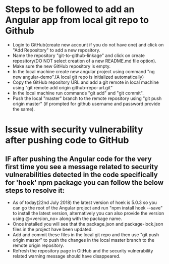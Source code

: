 # Steps to be followed to add an Angular app from local git repo to Github

- Login to GitHub(create new account if you do not have one) and click on "Add Repository" to add a new repository.
- Name the repository "git-to-github-linkage" and click on create repository(DO NOT select creation of a new README.md file option).
- Make sure the new GitHub repository is empty.
- In the local machine create new angular project using command "ng new angular-demo".(A local git repo is initialized automatically)
- Copy the GitHub repository URL and add a git remote in local machine using "git remote add origin github-repo-url.git"
- In the local machine run commands "git add" and "git commit".
- Push the local "master" branch to the remote repository using "git push origin master" (if prompted for github username and password provide the same).

# Issue with security vulnerability after pushing code to GitHub

## IF after pushing the Angular code for the very first time you see a message related to security vulnerabilities detected in the code specifically for 'hoek' npm package you can follow the below steps to resolve it:

- As of today(22nd July 2018) the latest version of hoek is 5.0.3 so you can go the root of the Angular project and run "npm install hoek --save" to install the latest version, alternatively you can also provide the version using @<version_no> along with the package name.
- Once installed you will see that the package.json and package-lock.json files in the project have been updated.
- Add and commit these files in the local git repo and then use "git push origin master" to push the changes in the local master branch to the remote origin repository.
- Refresh the repository page in GitHub and the security vulnerability related warning message should have disappeared.
